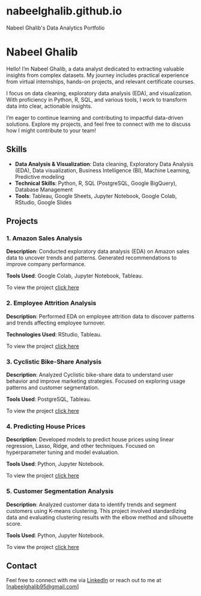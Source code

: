 # nabeelghalib.github.io
Nabeel Ghalib's Data Analytics Portfolio


# Nabeel Ghalib

Hello! I’m Nabeel Ghalib, a data analyst dedicated to extracting valuable insights from complex datasets. My journey includes practical experience from virtual internships, hands-on projects, and relevant certificate courses.

I focus on data cleaning, exploratory data analysis (EDA), and visualization. With proficiency in Python, R, SQL, and various tools, I work to transform data into clear, actionable insights.

I’m eager to continue learning and contributing to impactful data-driven solutions. Explore my projects, and feel free to connect with me to discuss how I might contribute to your team!

## Skills

- **Data Analysis & Visualization**: Data cleaning, Exploratory Data Analysis (EDA), Data visualization, Business Intelligence (BI), Machine Learning, Predictive modeling
- **Technical Skills**: Python, R, SQL (PostgreSQL, Google BigQuery), Database Management
- **Tools**: Tableau, Google Sheets, Jupyter Notebook, Google Colab, RStudio, Google Slides

## Projects

### 1. Amazon Sales Analysis

**Description**: Conducted exploratory data analysis (EDA) on Amazon sales data to uncover trends and patterns. Generated recommendations to improve company performance.

**Tools Used**: Google Colab, Jupyter Notebook, Tableau.

To view the project [click here](https://github.com/NabeelGhalib/nabeelghalib.github.io/blob/main/amazon_sales_analysis/README.md)

### 2. Employee Attrition Analysis

**Description**: Performed EDA on employee attrition data to discover patterns and trends affecting employee turnover.

**Technologies Used**: RStudio, Tableau.

To view the project [click here](https://github.com/NabeelGhalib/nabeelghalib.github.io/blob/main/employee_attrition_analysis/README.md)

### 3. Cyclistic Bike-Share Analysis

**Description**: Analyzed Cyclistic bike-share data to understand user behavior and improve marketing strategies. Focused on exploring usage patterns and customer segmentation.

**Tools Used**: PostgreSQL, Tableau.

To view the project [click here](https://github.com/NabeelGhalib/nabeelghalib.github.io/blob/main/cyclistic/README.md)

### 4. Predicting House Prices

**Description**: Developed models to predict house prices using linear regression, Lasso, Ridge, and other techniques. Focused on hyperparameter tuning and model evaluation.

**Tools Used**: Python, Jupyter Notebook.

To view the project [click here](https://github.com/NabeelGhalib/nabeelghalib.github.io/blob/main/house_price_prediction/README.md)

### 5. Customer Segmentation Analysis

**Description**: Analyzed customer data to identify trends and segment customers using K-means clustering. This project involved standardizing data and evaluating clustering results with the elbow method and silhouette score.

**Tools Used**: Python, Jupyter Notebook.

To view the project [click here](https://github.com/NabeelGhalib/nabeelghalib.github.io/blob/main/customer_segmentation/README.md)


## Contact

Feel free to connect with me via [LinkedIn](http://www.linkedin.com/in/nabeelghalib) or reach out to me at [nabeelghalib95@gmail.com]

